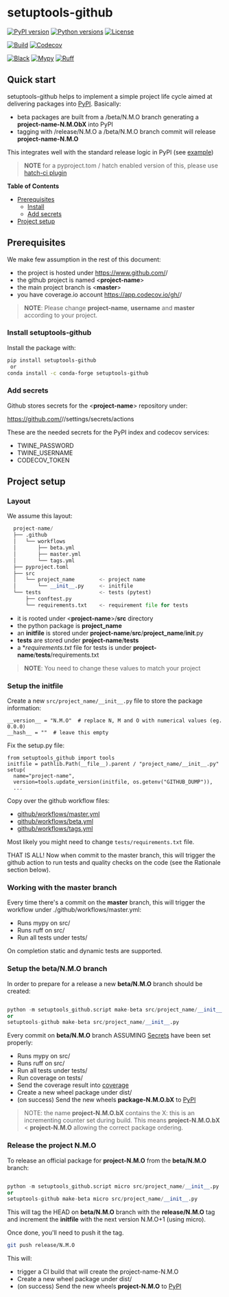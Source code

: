 # setuptools-github

[![PyPI version](https://img.shields.io/pypi/v/setuptools-github.svg?color=blue)](https://pypi.org/project/setuptools-github)
[![Python versions](https://img.shields.io/pypi/pyversions/setuptools-github.svg)](https://pypi.org/project/setuptools-github)
[![License](https://img.shields.io/badge/License-BSD_2--Clause-blue.svg)](https://opensource.org/licenses/BSD-2-Clause)

[![Build](https://github.com/cav71/setuptools-github/actions/workflows/master.yml/badge.svg)](https://github.com/cav71/setuptools-github/actions/workflows/master.yml)
[![Codecov](https://codecov.io/gh/cav71/setuptools-github/tree/master/graph/badge.svg?token=SIUMZ7MT5T)](https://codecov.io/gh/cav71/setuptools-github/tree/master)

[![Black](https://img.shields.io/badge/code%20style-black-000000.svg)](Black)
[![Mypy](https://img.shields.io/badge/types-Mypy-blue.svg)](https://mypy-lang.org/)
[![Ruff](https://img.shields.io/endpoint?url=https://raw.githubusercontent.com/astral-sh/ruff/main/assets/badge/v2.json)](https://github.com/astral-sh/ruff)


## Quick start
setuptools-github helps to implement a simple project life cycle
aimed at delivering packages into [PyPI](https://pypi.org). Basically:
- beta packages are built from a /beta/N.M.O branch generating a **project-name-N.M.ObX** into PyPI
- tagging with /release/N.M.O a /beta/N.M.O branch commit will release **project-name-N.M.O**

This integrates well with the standard release logic in PyPI (see [example](https://pypi.org/project/setuptools-github/#history))

> **NOTE** for a pyproject.tom / hatch enabled version of this, please use
> [hatch-ci plugin](https://pypi.org/project/hatch-ci)

**Table of Contents**

- [Prerequisites](#prerequisites)
  - [Install](#install-setuptools-github)
  - [Add secrets](#add-secrets)
- [Project setup](#project-setup)


## Prerequisites

We make few assumption in the rest of this document:

- the project is hosted under https://www.github.com/<username>/<project-name>
- the github project is named <**project-name**>
- the main project branch is <**master**>
- you have coverage.io account https://app.codecov.io/gh/<username>/<project-name>

> **NOTE**: Please change **project-name**, **username** and **master** according to your project.

### Install setuptools-github

Install the package with:
```bash
pip install setuptools-github
 or
conda install -c conda-forge setuptools-github
```

### Add secrets

Github stores secrets for the <**project-name**> repository under:

https://github.com/<username>/<project-name>/settings/secrets/actions

These are the needed secrets for the PyPI index and codecov services:
- TWINE_PASSWORD
- TWINE_USERNAME
- CODECOV_TOKEN

## Project setup

### Layout
We assume this layout:
```python
  project-name/
  ├── .github
  │   └── workflows
  │       ├── beta.yml
  │       ├── master.yml
  │       └── tags.yml
  ├── pyproject.toml
  ├── src
  │   └── project_name        <- project name
  │       └── __init__.py     <- initfile
  └── tests                   <- tests (pytest)
      ├── conftest.py
      └── requirements.txt    <- requirement file for tests
```

- it is rooted under <**project-name**>/**src** directory
- the python package is **project_name**
- an **initfile** is stored under **project-name**/**src**/**project_name**/__init__.py
- **tests** are stored under **project-name**/**tests**
- a **requirements.txt* file for tests is under **project-name**/**tests**/requirements.txt

> **NOTE**: You need to change these values to match your project

### Setup the initfile

Create a new `src/project_name/__init__.py` file to store the package information:
```
__version__ = "N.M.O"  # replace N, M and O with numerical values (eg. 0.0.0)
__hash__ = ""  # leave this empty
```

Fix the setup.py file:
```
from setuptools_github import tools
initfile = pathlib.Path(__file__).parent / "project_name/__init__.py"
setup(
  name="project-name",
  version=tools.update_version(initfile, os.getenv("GITHUB_DUMP")),
  ...
```
Copy over the github workflow files:
- [github/workflows/master.yml](https://github.com/cav71/setuptools-github/blob/master/.github/workflows/master.yml)
- [github/workflows/beta.yml](https://github.com/cav71/setuptools-github/blob/master/.github/workflows/beta.yml)
- [github/workflows/tags.yml](https://github.com/cav71/setuptools-github/blob/master/.github/workflows/tags.yml)

Most likely you might need to change `tests/requirements.txt` file.

THAT IS ALL! Now when commit to the master branch, this will trigger the 
github action to run tests and quality checks on the code 
(see the Rationale section below).

### Working with the master branch

Every time there's a commit on the **master** branch, this will trigger
the workflow under ./github/workflows/master.yml:
- Runs mypy on src/
- Runs ruff on src/
- Run all tests under tests/

On completion static and dynamic tests are supported.

### Setup the beta/N.M.O branch

In order to prepare for a release a new **beta/N.M.O** branch should be created:
```python

python -m setuptools_github.script make-beta src/project_name/__init__.py 
or
setuptools-github make-beta src/project_name/__init__.py
```

Every commit on **beta/N.M.O** branch ASSUMING [Secrets](#add-secrets) have been set
properly:
- Runs mypy on src/
- Runs ruff on src/
- Run all tests under tests/
- Run coverage on tests/
- Send the coverage result into [coverage](https://coverage.io)
- Create a new wheel package under dist/
- (on success) Send the new wheels **package-N.M.O.bX** to [PyPI](https://pypi.org)

> NOTE: the name **project-N.M.O.bX** contains the X: this is an
> incrementing counter set during build.
> This means **project-N.M.O.bX** < **project-N.M.O** allowing 
> the correct package ordering.

### Release the project N.M.O
To release an official package for **project-N.M.O** from
the **beta/N.M.O** branch:
```python

python -m setuptools_github.script micro src/project_name/__init__.py
or
setuptools-github make-beta micro src/project_name/__init__.py
```
This will tag the HEAD on **beta/N.M.O** branch 
with the **release/N.M.O** tag and increment the **initfile** with the
next version N.M.O+1 (using micro).

Once done, you'll need to push it the tag.
```bash
git push release/N.M.O
```
This will:
- trigger a CI build that will create the project-name-N.M.O
- Create a new wheel package under dist/
- (on success) Send the new wheels **project-N.M.O** to [PyPI](https://pypi.org)
